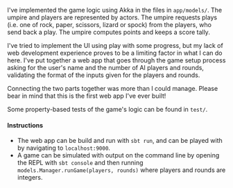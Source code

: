 I've implemented the game logic using Akka in the files in `app/models/`. The
umpire and players are represented by actors. The umpire requests plays (i.e.
one of rock, paper, scissors, lizard or spock) from the players, who send back a
play. The umpire computes points and keeps a score tally.

I've tried to implement the UI using play with some progress, but my lack of web
development experience proves to be a limiting factor in what I can do here.
I've put together a web app that goes through the game setup process asking for
the user's name and the number of AI players and rounds, validating the format
of the inputs given for the players and rounds.

Connecting the two parts together was more than I could manage. Please bear in
mind that this is the first web app I've ever built!

Some property-based tests of the game's logic can be found in `test/`.

#### Instructions

- The web app can be build and run with `sbt run`, and can be played with by
  navigating to `localhost:9000`.
- A game can be simulated with output on the command line by opening the REPL
  with `sbt console` and then running `models.Manager.runGame(players, rounds)`
  where players and rounds are integers.
